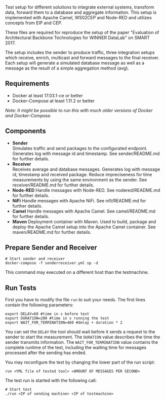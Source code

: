 Test setup for different solutions to integrate external systems, transform data, forward them to a database and aggregate information. This setup is implemented with Apache Camel, WS02CEP and Node-RED and utilizes concepts from EIP and CEP.

These files are required for reproduce the setup of the paper "Evaluation of Architectural Backbone Technologies for WINNER DataLab" on SMART 2017.

The setup includes the sender to produce traffic, three integration setups which receive, enrich, multicast and forward messages to the final receiver. Each setup will generate a simulated database message as well as a message as the result of a simple aggregation method (avg).

Requirements
------

- Docker at least 17.03.1-ce or better
- Docker-Compose at least 1.11.2 or better

*Note: It might be possible to run this with much older versions of Docker and Docker-Compose.*

Components
------

- **Sender** <br/>
  Simulates traffic and send packages to the configurated endpoint. Generates log with message id and timestamp. See sender/README.md for further details.
- **Receiver** <br/>
  Receives average and database messages. Generates log with message id, timestamp and received package. Reduce impreciseness for time measurements by using the same environment as the sender. See receiver/README.md for further details.
- **Node-RED**
  Handle messages with Node-RED. See nodered/README.md for further details.
- **NiFi**
  Handle messages with Apache NiFi. See nifi/README.md for further details.
- **Camel**
  Handle messages with Apache Camel. See camel/README.md for further details.
- **Maven**
  Deployment container with Maven. Used to build, package and deploy the Apache Camel setup into the Apache Camel container. See maven/README.md for further details.

Prepare Sender and Receiver
------
```
# Start sender and receiver
docker-compose -f senderreceiver.yml up -d
```
This command may executed on a different host than the testmachine.

Run Tests
------

First you have to modify the file ```run``` to suit your needs.
The first lines contain the following parameters:
```
export DELAY=60 #time in s before test
export DURATION=200 #time in s running the test
export WAIT_FOR_TERMINATION=460 #delay + duration * 2
```
You can set the ```DELAY``` the tool should wait before it sends a request to
the sender to start the measurement.
The ```DURATION``` value describes the time the sender transmits information.
The ```WAIT_FOR_TERMINATION``` value contains the complete runtime of the test,
including the waiting time for messages processed after the sending has ended.

You may reconfigure the test by changing the lower part of the run script:
```
run <YML file of tested tool> <AMOUNT OF MESSAGES PER SECOND>
```

The test run is started with the following call:
```
# Start test
./run <IP of sending machine> <IP of testmachine>
```
